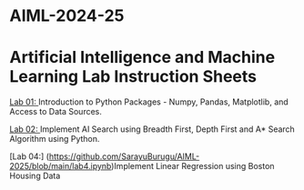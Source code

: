 # AIML-2024-25
# Artificial Intelligence and Machine Learning Lab Instruction Sheets
[Lab 01: ](https://github.com/SarayuBurugu/AIML-2025/blob/main/Untitled1.ipynb)Introduction to Python Packages - Numpy, Pandas, Matplotlib, and Access to Data Sources.

[Lab 02: ](https://github.com/SarayuBurugu/AIML-2025/blob/main/Untitled2.ipynb)Implement AI Search using Breadth First, Depth First and A* Search Algorithm using Python.


[Lab 04:] (https://github.com/SarayuBurugu/AIML-2025/blob/main/lab4.ipynb)Implement Linear Regression using Boston Housing Data

